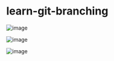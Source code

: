 # learn-git-branching

![image](https://github.com/GregoryRobetertson/learn-git-branching/assets/147750592/3415f894-9483-4cbf-88e3-0d3ebf7b1673)

![image](https://github.com/GregoryRobetertson/learn-git-branching/assets/147750592/54bada80-4348-4e40-b2ef-f560e015a20a)

![image](https://github.com/GregoryRobetertson/learn-git-branching/assets/147750592/ab7760f7-a0f0-401e-bac6-e998a583169f)


